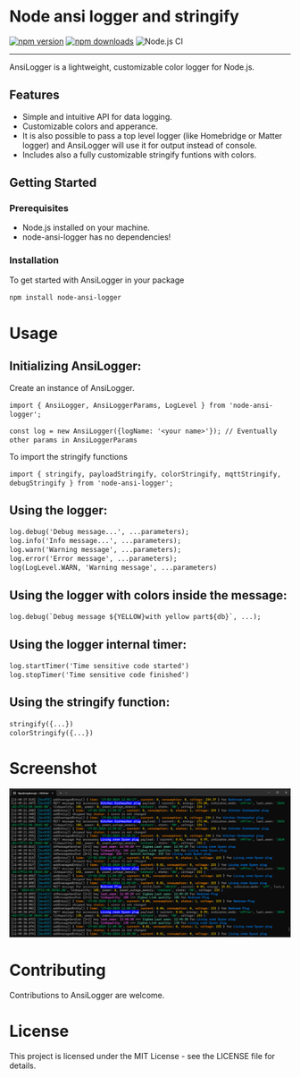 # Node ansi logger and stringify

[![npm version](https://img.shields.io/npm/v/node-ansi-logger.svg)](https://www.npmjs.com/package/node-ansi-logger)
[![npm downloads](https://img.shields.io/npm/dt/node-ansi-logger.svg)](https://www.npmjs.com/package/node-ansi-logger)
![Node.js CI](https://github.com/Luligu/node-ansi-logger/actions/workflows/build.yml/badge.svg)

---

AnsiLogger is a lightweight, customizable color logger for Node.js. 

## Features

- Simple and intuitive API for data logging.
- Customizable colors and apperance.
- It is also possible to pass a top level logger (like Homebridge or Matter logger) and AnsiLogger will use it 
for output instead of console.
- Includes also a fully customizable stringify funtions with colors.

## Getting Started

### Prerequisites

- Node.js installed on your machine.
- node-ansi-logger has no dependencies!

### Installation

To get started with AnsiLogger in your package

```bash
npm install node-ansi-logger
```

# Usage

## Initializing AnsiLogger:

Create an instance of AnsiLogger.

```
import { AnsiLogger, AnsiLoggerParams, LogLevel } from 'node-ansi-logger';
```

```
const log = new AnsiLogger({logName: '<your name>'}); // Eventually other params in AnsiLoggerParams
```

To import the stringify functions
```
import { stringify, payloadStringify, colorStringify, mqttStringify, debugStringify } from 'node-ansi-logger';
```

## Using the logger:

```
log.debug('Debug message...', ...parameters);
log.info('Info message...', ...parameters);
log.warn('Warning message', ...parameters);
log.error('Error message', ...parameters);
log(LogLevel.WARN, 'Warning message', ...parameters)
```

## Using the logger with colors inside the message:

```
log.debug(`Debug message ${YELLOW}with yellow part${db}`, ...);
```

## Using the logger internal timer:
```
log.startTimer('Time sensitive code started')
log.stopTimer('Time sensitive code finished')
```

## Using the stringify function:
```
stringify({...})
colorStringify({...})
```

# Screenshot

![Example Image](https://github.com/Luligu/node-ansi-logger/blob/main/Screenshot.png)

# Contributing

Contributions to AnsiLogger are welcome.

# License

This project is licensed under the MIT License - see the LICENSE file for details.